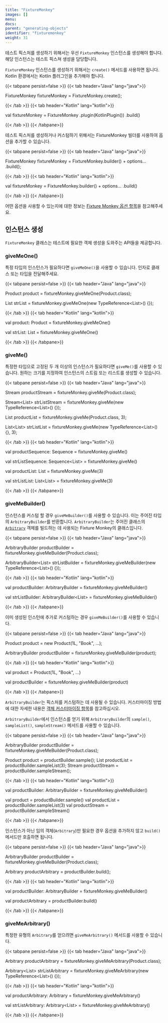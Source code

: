 ```yaml
---
title: "FixtureMonkey"
images: []
menu:
docs:
parent: "generating-objects"
identifier: "fixturemonkey"
weight: 31
---
```


테스트 픽스처를 생성하기 위해서는 우선 `FixtureMonkey` 인스턴스를 생성해야 합니다. 해당 인스턴스는 테스트 픽스쳐 생성을 담당합니다.

`FixtureMonkey` 인스턴스를 생성하기 위해서는 `create()` 메서드를 사용하면 됩니다. Kotlin 환경에서는 Kotlin 플러그인을 추가해야 합니다.

{{< tabpane persist=false >}}
{{< tab header="Java" lang="java">}}

FixtureMonkey fixtureMonkey = FixtureMonkey.create();

{{< /tab >}}
{{< tab header="Kotlin" lang="kotlin">}}

val fixtureMonkey = FixtureMonkey
.plugin(KotlinPlugin())
.build()

{{< /tab >}}
{{< /tabpane>}}

테스트 픽스처를 생성하거나 커스텀하기 위해서는 FixtureMonkey 빌더를 사용하여 옵션을 추가할 수 있습니다.

{{< tabpane persist=false >}}
{{< tab header="Java" lang="java">}}

FixtureMonkey fixtureMonkey = FixtureMonkey.builder()
    + options...
    .build();

{{< /tab >}}
{{< tab header="Kotlin" lang="kotlin">}}

val fixtureMonkey = FixtureMonkey.builder()
    + options...
    .build()

{{< /tab >}}
{{< /tabpane>}}

어떤 옵션을 사용할 수 있는지에 대한 정보는 [Fixture Monkey 옵션 항목](../../fixture-monkey-options/concepts/)을 참고해주세요.

## 인스턴스 생성

`FixtureMonkey` 클래스는 테스트에 필요한 객체 생성을 도와주는 API들을 제공합니다.

### giveMeOne()
특정 타입의 인스턴스가 필요하다면 `giveMeOne()`을 사용할 수 있습니다. 인자로 클래스 또는 타입을 전달해주세요.

{{< tabpane persist=false >}}
{{< tab header="Java" lang="java">}}

Product product = fixtureMonkey.giveMeOne(Product.class);

List<String> strList = fixtureMonkey.giveMeOne(new TypeReference<List<String>>() {});

{{< /tab >}}
{{< tab header="Kotlin" lang="kotlin">}}

val product: Product = fixtureMonkey.giveMeOne()

val strList: List<String> = fixtureMonkey.giveMeOne()

{{< /tab >}}
{{< /tabpane>}}


### giveMe()
특정한 타입으로 고정된 두 개 이상의 인스턴스가 필요하다면 `giveMe()`를 사용할 수 있습니다. 원하는 크기를 지정하여 인스턴스의 스트림 또는 리스트를 생성할 수 있습니다.

{{< tabpane persist=false >}}
{{< tab header="Java" lang="java">}}

Stream<Product> productStream = fixtureMonkey.giveMe(Product.class);

Stream<List<String>> strListStream = fixtureMonkey.giveMe(new TypeReference<List<String>>() {});

List<Product> productList = fixtureMonkey.giveMe(Product.class, 3);

List<List<String>> strListList = fixtureMonkey.giveMe(new TypeReference<List<String>>() {}, 3);

{{< /tab >}}
{{< tab header="Kotlin" lang="kotlin">}}

val productSequence: Sequence<Product> = fixtureMonkey.giveMe()

val strListSequence: Sequence<List<String>> = fixtureMonkey.giveMe()

val productList: List<Product> = fixtureMonkey.giveMe(3)

val strListList: List<List<String>> = fixtureMonkey.giveMe(3)

{{< /tab >}}
{{< /tabpane>}}

### giveMeBuilder()
인스턴스를 커스텀 할 경우 `giveMeBuilder()`를 사용할 수 있습니다. 이는 주어진 타입의 `ArbitraryBuilder`를 반환합니다.
`ArbitraryBuilder`는 주어진 클래스의 [`Arbitrary`](../arbitrary) 객체를 빌드하는 데 사용되는 Fixture Monkey의 클래스입니다.

{{< tabpane persist=false >}}
{{< tab header="Java" lang="java">}}

ArbitraryBuilder<Product> productBuilder = fixtureMonkey.giveMeBuilder(Product.class);

ArbitraryBuilder<List<String>> strListBuilder = fixtureMonkey.giveMeBuilder(new TypeReference<List<String>>() {});

{{< /tab >}}
{{< tab header="Kotlin" lang="kotlin">}}

val productBuilder: ArbitraryBuilder<Product> = fixtureMonkey.giveMeBuilder()

val strListBuilder: ArbitraryBuilder<List<String>> = fixtureMonkey.giveMeBuilder()

{{< /tab >}}
{{< /tabpane>}}

이미 생성된 인스턴에 추가로 커스텀하는 경우 `giveMeBuilder()`를 사용할 수 있습니다.

{{< tabpane persist=false >}}
{{< tab header="Java" lang="java">}}

Product product = new Product(1L, "Book", ...);

ArbitraryBuilder<Product> productBuilder = fixtureMonkey.giveMeBuilder(product);

{{< /tab >}}
{{< tab header="Kotlin" lang="kotlin">}}

val product = Product(1L, "Book", ...)

val productBuilder = fixtureMonkey.giveMeBuilder(product)

{{< /tab >}}
{{< /tabpane>}}

`ArbitraryBuilder`는 픽스처를 커스텀하는 데 사용될 수 있습니다. 커스터마이징 방법에 대한 자세한 내용은 [객체 커스터마이징 항목](../../customizing-objects/apis)를 참고하십시오.

`ArbitraryBuilder`에서 인스턴스를 얻기 위해 `ArbitraryBuilder`의 `sample()`, `sampleList()`, `sampleStream()` 메서드를 사용할 수 있습니다.

{{< tabpane persist=false >}}
{{< tab header="Java" lang="java">}}

ArbitraryBuilder<Product> productBuilder = fixtureMonkey.giveMeBuilder(Product.class);

Product product = productBuilder.sample();
List<Product> productList = productBuilder.sampleList(3);
Stream<Product> productStream = productBuilder.sampleStream();

{{< /tab >}}
{{< tab header="Kotlin" lang="kotlin">}}

val productBuilder: ArbitraryBuilder<Product> = fixtureMonkey.giveMeBuilder()

val product = productBuilder.sample()
val productList = productBuilder.sampleList(3)
val productStream = productBuilder.sampleStream()

{{< /tab >}}
{{< /tabpane>}}

인스턴스가 아닌 임의 객체(`Arbitrary`)만 필요한 경우 옵션을 추가하지 않고 `build()` 메서드만 호출하면 됩니다.

{{< tabpane persist=false >}}
{{< tab header="Java" lang="java">}}

ArbitraryBuilder<Product> productBuilder = fixtureMonkey.giveMeBuilder(Product.class);

Arbitrary<Product> productArbitrary = productBuilder.build();

{{< /tab >}}
{{< tab header="Kotlin" lang="kotlin">}}

val productBuilder: ArbitraryBuilder<Product> = fixtureMonkey.giveMeBuilder()

val productArbitrary = productBuilder.build()

{{< /tab >}}
{{< /tabpane>}}

### giveMeArbitrary()
특정한 유형의 `Arbitrary`를 얻으려면 `giveMeArbitrary()` 메서드를 사용할 수 있습니다.

{{< tabpane persist=false >}}
{{< tab header="Java" lang="java">}}

Arbitrary<Product> productArbitrary = fixtureMonkey.giveMeArbitrary(Product.class);

Arbitrary<List<String>> strListArbitrary = fixtureMonkey.giveMeArbitrary(new TypeReference<List<String>>() {});

{{< /tab >}}
{{< tab header="Kotlin" lang="kotlin">}}

val productArbitrary: Arbitrary<Product> = fixtureMonkey.giveMeArbitrary()

val strListArbitrary: Arbitrary<List<String>> = fixtureMonkey.giveMeArbitrary()

{{< /tab >}}
{{< /tabpane>}}

